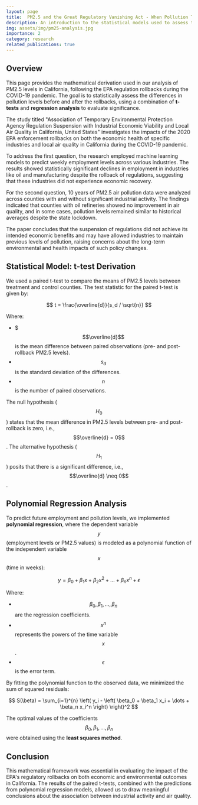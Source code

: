 ```yaml
---
layout: page
title:  PM2.5 and the Great Regulatory Vanishing Act - When Pollution Took a Free Pass
description: An introduction to the statistical models used to assess the impact of EPA rollbacks on air quality in California. https://enveurope.springeropen.com/articles/10.1186/s12302-021-00489-9
img: assets/img/pm25-analysis.jpg
importance: 2
category: research
related_publications: true
---
```


## Overview

This page provides the mathematical derivation used in our analysis of PM2.5 levels in California, following the EPA regulation rollbacks during the COVID-19 pandemic. The goal is to statistically assess the differences in pollution levels before and after the rollbacks, using a combination of **t-tests** and **regression analysis** to evaluate significance.

The study titled "Association of Temporary Environmental Protection Agency Regulation Suspension with Industrial Economic Viability and Local Air Quality in California, United States" investigates the impacts of the 2020 EPA enforcement rollbacks on both the economic health of specific industries and local air quality in California during the COVID-19 pandemic.

To address the first question, the research employed machine learning models to predict weekly employment levels across various industries. The results showed statistically significant declines in employment in industries like oil and manufacturing despite the rollback of regulations, suggesting that these industries did not experience economic recovery.

For the second question, 10 years of PM2.5 air pollution data were analyzed across counties with and without significant industrial activity. The findings indicated that counties with oil refineries showed no improvement in air quality, and in some cases, pollution levels remained similar to historical averages despite the state lockdown.

The paper concludes that the suspension of regulations did not achieve its intended economic benefits and may have allowed industries to maintain previous levels of pollution, raising concerns about the long-term environmental and health impacts of such policy changes.

## Statistical Model: t-test Derivation

We used a paired t-test to compare the means of PM2.5 levels between treatment and control counties. The test statistic for the paired t-test is given by:

$$
t = \frac{\overline{d}}{s_d / \sqrt{n}}
$$

Where:
- $$$\overline{d}$$ is the mean difference between paired observations (pre- and post-rollback PM2.5 levels).
- $$s_d$$ is the standard deviation of the differences.
- $$n$$ is the number of paired observations.

The null hypothesis ($$H_0$$) states that the mean difference in PM2.5 levels between pre- and post-rollback is zero, i.e., $$\overline{d} = 0$$. The alternative hypothesis ($$H_1$$) posits that there is a significant difference, i.e., $$\overline{d} \neq 0$$.

## Polynomial Regression Analysis

To predict future employment and pollution levels, we implemented **polynomial regression**, where the dependent variable $$y$$ (employment levels or PM2.5 values) is modeled as a polynomial function of the independent variable $$x$$ (time in weeks):

$$
y = \beta_0 + \beta_1 x + \beta_2 x^2 + \dots + \beta_n x^n + \epsilon
$$

Where:
- $$\beta_0, \beta_1, \dots, \beta_n$$ are the regression coefficients.
- $$x^n$$ represents the powers of the time variable $$x$$.
- $$\epsilon$$ is the error term.

By fitting the polynomial function to the observed data, we minimized the sum of squared residuals:

$$
S(\beta) = \sum_{i=1}^{n} \left( y_i - \left( \beta_0 + \beta_1 x_i + \dots + \beta_n x_i^n \right) \right)^2
$$

The optimal values of the coefficients $$\beta_0, \beta_1, \dots, \beta_n$$ were obtained using the **least squares method**.

## Conclusion

This mathematical framework was essential in evaluating the impact of the EPA's regulatory rollbacks on both economic and environmental outcomes in California. The results of the paired t-tests, combined with the predictions from polynomial regression models, allowed us to draw meaningful conclusions about the association between industrial activity and air quality.
